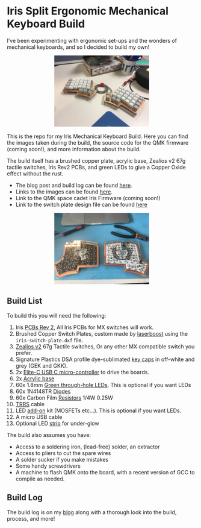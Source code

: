 # Iris Split Ergonomic Mechanical Keyboard Build
I’ve been experimenting with ergonomic set-ups and the wonders of mechanical keyboards, and so I decided to build my own!

<p align="center">
<img src="images/IMG_8335.JPG" width="50%">
</p>

This is the repo for my Iris Mechanical Keyboard Build. Here you can find the images taken during the build, the source code for the QMK firmware (coming soon!), and more information about the build.

The build itself has a brushed copper plate, acrylic base, Zealios v2 67g tactile switches, Iris Rev2 PCBs, and green LEDs to give a Copper Oxide effect without the rust.

- The blog post and build log can be found [here](https://lukegeeson.com/blog/2019-07-17-Iris-Split-Mech-Keyboard-Build/).
- Links to the images can be found [here](images/).
- Link to the QMK space cadet Iris Firmware (coming soon!)
- Link to the switch plate design file can be found [here](./iris-switch-plate.dxf)

<p align="center">
<img src="images/IMG_7997.jpg" width="50%">
</p>

## Build List
To build this you will need the following:

1. Iris [PCBs Rev 2](https://keeb.io/products/iris-keyboard-split-ergonomic-keyboard), All Iris PCBs for MX switches will work.
2. Brushed Copper Switch Plates, custom made by [laserboost](https://www.laserboost.com/keyboards) using the `iris-switch-plate.dxf` file.
3. [Zealios v2](https://zealpc.net/products/zealio) 67g Tactile switches, Or any other MX compatible switch you prefer.
4. Signature Plastics DSA profile dye-sublimated [key caps](https://pimpmykeyboard.com/dsa-sublimated-keysets/) in off-white and grey (GEK and GKK). 
5. 2x [Elite-C USB C micro-controller](https://spacecat.design/products/elite-c-usb-c-pro-micro-replacement) to drive the boards.
6. 2x [Acrylic base](https://keeb.io/products/iris-keyboard-case-plates?variant=29417785983070)
7. 60x 1.8mm [Green through-hole LEDs](https://www.ebay.co.uk/itm/281491590196). This is optional if you want LEDs
8. 60x 1N4148TR [Diodes](https://uk.farnell.com/on-semiconductor/1n4148tr/diode-100v-200ma-do-35/dp/9843680?CMP=i-ddd7-00001003)
9. 60x Carbon Film [Resistors](https://www.ebay.co.uk/itm/Carbon-Film-Resistors-1-4W-0-25W-Full-Range-of-Values-Various-Pack-Sizes/152059712084?hash=item2367771254:m:mmv0u0bUeNDzAHY6xUyeLew) 1/4W 0.25W
10. [TRRS](https://keeb.io/collections/split-keyboard-parts/products/trrs-cable?variant=46391966598) cable
11. LED [add-on](https://keeb.io/products/led-support-components-add-on?_pos=1&_sid=ca08f142f&_ss=r) kit (MOSFETs etc...). This is optional if you want LEDs.
12. A micro USB cable
13. Optional LED [strip](https://keeb.io/products/rgb-led-strips-sk6812-ws2812b-compatible) for under-glow

The build also assumes you have:

- Access to a soldering iron, (lead-free) solder, an extractor
- Access to pliers to cut the spare wires
- A solder sucker if you make mistakes
- Some handy screwdrivers
- A machine to flash QMK onto the board, with a recent version of GCC to compile as needed.

## Build Log

The build log is on my [blog](https://lukegeeson.com/blog/2019-07-17-Iris-Split-Mech-Keyboard-Build/) along with a thorough look into the build, process, and more!

## 